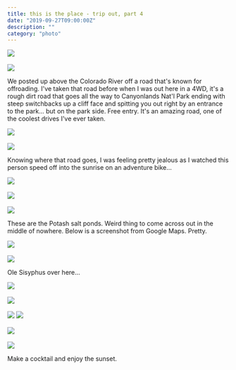 ```yaml
---
title: this is the place - trip out, part 4
date: "2019-09-27T09:00:00Z"
description: ""
category: "photo"
---
```


![ ](https://drive.google.com/uc?id=1vc0SzEFucEsAXatP9GUxbdbmsgxAHO9N)
<br><br>
![ ](https://drive.google.com/uc?id=1H5wSKFCSkji3UqEJ6gaGheJgNuCycj0h)

We posted up above the Colorado River off a road that's known for offroading. I've taken that road before when I was out here in a 4WD, it's a rough dirt road that goes all the way to Canyonlands Nat'l Park ending with steep switchbacks up a cliff face and spitting you out right by an entrance to the park... but on the park side. Free entry. It's an amazing road, one of the coolest drives I've ever taken.

![ ](https://drive.google.com/uc?id=17kzSejEtVSrwS_21PVSEEBErW624BYXC)
<br><br>
![ ](https://drive.google.com/uc?id=1w1uuDqPCz1NfGfeXgfC2dXXdZ5bAF-2M)

Knowing where that road goes, I was feeling pretty jealous as I watched this person speed off into the sunrise on an adventure bike...

![ ](https://drive.google.com/uc?id=1vIQPiSE9ITgDcpjsWU4Q8n2H2FuSsWzk)
<br><br>
![ ](https://drive.google.com/uc?id=18VgFXd8RkvoySiXJpOpl5Ex_ne2AK_bP)
<br><br>
![ ](https://drive.google.com/uc?id=1xmLEvps-a3i-6OA2q8du7jFRg-FhNL2T)

These are the Potash salt ponds. Weird thing to come across out in the middle of nowhere. Below is a screenshot from Google Maps. Pretty.

![ ](https://drive.google.com/uc?id=1XK0XfzfSqDIxC_BJrIc9SLj4NIX_cx7P)
<br><br>
![ ](https://drive.google.com/uc?id=1NqEhUwIwHe1byflN8gX86JZ0VxJSU5nO)

Ole Sisyphus over here...

![ ](https://drive.google.com/uc?id=1GDx4RPePVYU3u7P99qAkqELwV_XzfBIT)
<br><br>
![ ](https://drive.google.com/uc?id=1ByRoHaKEsrTnfqHRzHiNixyf6Ec9BiFn)
<br><br>
![ ](https://drive.google.com/uc?id=1eiy8NDKB2SkMTZQOiDk52o0lZPMmrrao)
![ ](https://drive.google.com/uc?id=x9pcLC_agBVzoV2TEx_hgTiQ1ruvZ4Co)
<br><br>
![ ](https://drive.google.com/uc?id=1ViNKhbkwc-Wu-rzBYrpdlbHEq4kdszFq)
<br><br>
![ ](https://drive.google.com/uc?id=1jLgLapaQ5iops-Nj-lvV92Jh6b1m0KQx)

Make a cocktail and enjoy the sunset.
